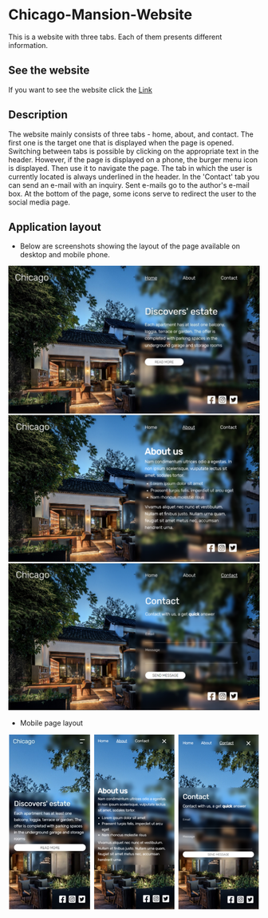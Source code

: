 # Chicago-Mansion-Website

This is a website with three tabs. Each of them presents different information.

## See the website

If you want to see the website click the 
[Link](https://weronikaczepiela.github.io/Chicago-Mansion-Website/)

## Description

The website mainly consists of three tabs - home, about, and contact. The first one is the target one that is displayed when the page is opened. Switching between tabs is possible by clicking on the appropriate text in the header. However, if the page is displayed on a phone, the burger menu icon is displayed. Then use it to navigate the page.
The tab in which the user is currently located is always underlined in the header.
In the 'Contact' tab you can send an e-mail with an inquiry. Sent e-mails go to the author's e-mail box.
At the bottom of the page, some icons serve to redirect the user to the social media page.

##  Application layout

* Below are screenshots showing the layout of the page available on desktop and mobile phone.

![home_desktop.jpg](public%2Fhome_desktop.jpg)
![about_desktop.png](public%2Fabout_desktop.png)
![contact_desktop.png](public%2Fcontact_desktop.png)

* Mobile page layout

![mobile.png](public%2Fmobile.png)


